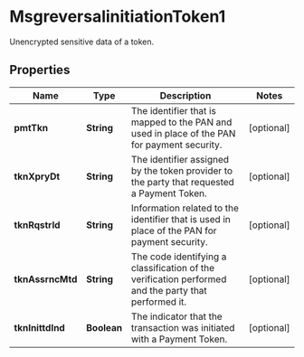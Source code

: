 

# MsgreversalinitiationToken1

Unencrypted sensitive data of a token.

## Properties

| Name | Type | Description | Notes |
|------------ | ------------- | ------------- | -------------|
|**pmtTkn** | **String** | The identifier that is mapped to the PAN and used in place of the PAN for payment security. |  [optional] |
|**tknXpryDt** | **String** | The identifier assigned by the token provider to the party that requested a Payment Token. |  [optional] |
|**tknRqstrId** | **String** | Information related to the identifier that is used in place of the PAN for payment security. |  [optional] |
|**tknAssrncMtd** | **String** | The code identifying a classification of the verification performed and the party that performed it. |  [optional] |
|**tknInittdInd** | **Boolean** | The indicator that the transaction was initiated with a Payment Token. |  [optional] |



